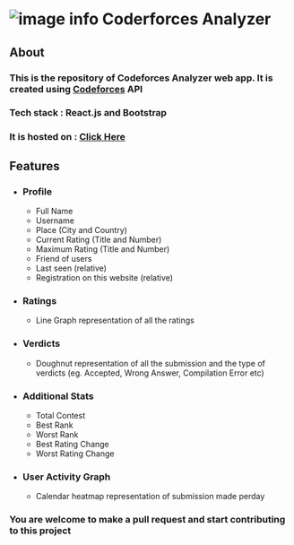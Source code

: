 # ![image info](./public/favicon.ico) Coderforces Analyzer

## About

### This is the repository of Codeforces Analyzer web app. It is created using [Codeforces](https://codeforces.com/) API

### Tech stack : React.js and Bootstrap

### It is hosted on : [Click Here]()

## Features

- ### Profile

  - Full Name
  - Username
  - Place (City and Country)
  - Current Rating (Title and Number)
  - Maximum Rating (Title and Number)
  - Friend of users
  - Last seen (relative)
  - Registration on this website (relative)

- ### Ratings

  - Line Graph representation of all the ratings

- ### Verdicts

  - Doughnut representation of all the submission and the type of verdicts (eg. Accepted, Wrong Answer, Compilation Error etc)

- ### Additional Stats

  - Total Contest
  - Best Rank
  - Worst Rank
  - Best Rating Change
  - Worst Rating Change

- ### User Activity Graph

  - Calendar heatmap representation of submission made perday

### You are welcome to make a pull request and start contributing to this project
